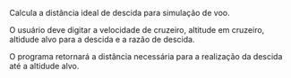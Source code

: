Calcula a distância ideal de descida para simulação de voo.

O usuário deve digitar a velocidade de cruzeiro, altitude em cruzeiro, altidude alvo para a descida 
e a razão de descida.

O programa retornará a distância necessária para a realização da descida até a altidude alvo.